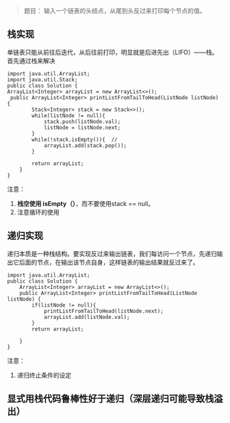 > 题目： 输入一个链表的头结点，从尾到头反过来打印每个节点的值。
## 栈实现
单链表只能从前往后迭代，从后往前打印，明显就是后进先出（LIFO）——栈。首先通过栈来解决
```
import java.util.ArrayList;
import java.util.Stack;
public class Solution {
ArrayList<Integer> arrayList = new ArrayList<>();
 public ArrayList<Integer> printListFromTailToHead(ListNode listNode) {
		Stack<Integer> stack = new Stack<>();
		while(listNode != null){
			stack.push(listNode.val);
			listNode = listNode.next;
		}
		while(!stack.isEmpty()){  // 
			arrayList.add(stack.pop());
		}
		
		return arrayList;
	}
}
```
注意：
1. **栈空使用 isEmpty（）**，而不要使用stack == null。
2. 注意循环的使用

## 递归实现
递归本质是一种栈结构。要实现反过来输出链表，我们每访问一个节点，先递归输出它后面的节点，在输出该节点自身，这样链表的输出结果就反过来了。
```
import java.util.ArrayList;
public class Solution {
    ArrayList<Integer> arrayList = new ArrayList<>();
    public ArrayList<Integer> printListFromTailToHead(ListNode listNode) {
        if(listNode != null){
			printListFromTailToHead(listNode.next);
			arrayList.add(listNode.val);
		}
        return arrayList;
        
    }
}
```
注意：
1. 递归终止条件的设定

## 显式用栈代码鲁棒性好于递归（深层递归可能导致栈溢出）